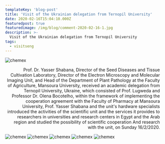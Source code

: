 ```yaml
---
templateKey: 'blog-post'
title: 'Visit of the Ukrainian delegation from Ternopil University'
date: 2020-02-16T15:04:10.000Z
featuredpost: true
featuredimage: /img/blog/comment-2020-02-16-1.jpg
description: >-
  Visit of the Ukrainian delegation from Ternopil University
tags:
  - visitseng 
---
```


![chemex](/img/blog/comment-2020-02-16-2.jpg)

<p style="text-align: right;">
Prof. Dr. Yasser Shabana, Director of the Seed Diseases and Tissue Cultivation Laboratory, Director of the Electron Microscopy and Molecular Imaging Unit, and Head of the Department of Plant Pathology at the Faculty of Agriculture, Mansoura University, received an academic delegation from Ternopil University, Ukraine, which consisted of Prof. Lugweda and Professor Dr. Olena Bocotelho, within the framework of implementing the cooperation agreement with the Faculty of Pharmacy at Mansoura University, Prof. Yasser Shabana and the unit's hardware specialists introduced the activities of the scientific unit and the services it provides to researchers in universities and research centers in Egypt and the Arab region and studied the possibility of scientific cooperation And research with the unit, on Sunday 16/2/2020.
</p>

![chemex](/img/blog/comment-2020-02-16-3.jpg)
![chemex](/img/blog/comment-2020-02-16-4.jpg)
![chemex](/img/blog/comment-2020-02-16-5.jpg)
![chemex](/img/blog/comment-2020-02-16-6.jpg)
![chemex](/img/blog/comment-2020-02-16-7.jpg)

